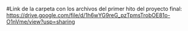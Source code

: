 #Link de la carpeta con los archivos del primer hito del proyecto final: https://drive.google.com/file/d/1h6wYG9reG_pzTpmsTrobOE81o-O1nVme/view?usp=sharing